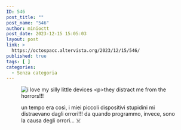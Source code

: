 ```yaml
---
ID: 546
post_title: ""
post_name: "546"
author: minioctt
post_date: 2023-12-15 15:05:03
layout: post
link: >
  https://octospacc.altervista.org/2023/12/15/546/
published: true
tags: [ ]
categories:
  - Senza categoria
---
```

<!-- wp:image {"id":547,"sizeSlug":"full","linkDestination":"none"} -->
<figure class="wp-block-image size-full"><img src="https://octospacc.altervista.org/wp-content/uploads/2023/12/image-12.png" alt="i love my silly little devices

they distract me from the horrors!!!" class="wp-image-547"/></figure>
<!-- /wp:image -->

<!-- wp:paragraph -->
<p></p>
<!-- /wp:paragraph -->

<!-- wp:paragraph -->
<p>un tempo era così, i miei piccoli dispositivi stupidini mi distraevano dagli orrori!!! da quando programmo, invece, sono la causa degli orrori... ☠️</p>
<!-- /wp:paragraph -->